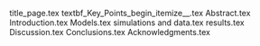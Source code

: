 title_page.tex
textbf_Key_Points_begin_itemize__.tex
Abstract.tex
Introduction.tex
Models.tex
simulations and data.tex
results.tex
Discussion.tex
Conclusions.tex
Acknowledgments.tex